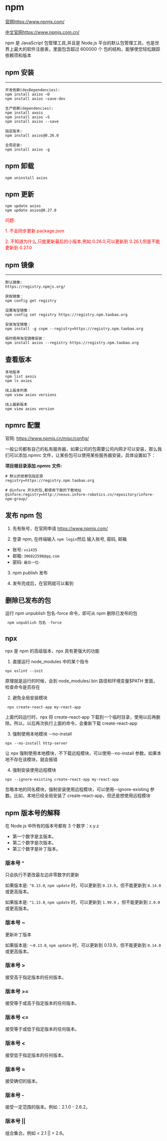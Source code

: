 # npm

[官网](https://www.npmjs.com/)<https://www.npmjs.com/>

[中文官网](https://www.npmjs.com.cn/)<https://www.npmjs.com.cn/>

npm 是 JavaScript 包管理工具,并且是 Node.js 平台的默认包管理工具，也是世界上最大的软件注册表，里面包含超过 600000 个 包的结构，能够使您轻松跟踪依赖项和版本

## npm 安装

---

```
开发依赖(devDependencies):
npm install axios –D
npm install axios –save-dev

生产依赖(dependencies):
npm install axois
npm install axios –S
npm install axios --save

指定版本:
npm install axios@0.26.0

全局安装:
npm install axios -g
```

## npm 卸载

```
npm uninstall axios
```

## npm 更新

```
npm update axios
npm update axios@0.27.0
```

<font color="red">问题:</font>

<font color="red">1. 不会同步更新 package.json</font>

<font color="red">2. 不知道为什么,只能更新最后的小版本,例如 0.26.0,可以更新到 0.26.1,但是不能更新到 0.27.0</font>

## npm 镜像

---

```
默认镜像:
https://registry.npmjs.org/

获取镜像：
npm config get registry

设置淘宝镜像：
npm config set registry https://registry.npm.taobao.org

安装淘宝镜像：
npm install -g cnpm --registry=https://registry.npm.taobao.org

临时使用淘宝镜像安装：
npm install axios --registry https://registry.npm.taobao.org
```

## 查看版本

```
本地版本
npm list axois
npm ls axios

线上版本列表
npm view axios versions

线上最新版本
npm view axios version
```

## npmrc 配置

官网: <https://www.npmjs.cn/misc/config/>

一般公司都有自己的私有服务器，如果公司的包需要公司内网才可以安装，那么我们可以添加.npmrc 文件，让某些包可以使用某些服务器安装，具体设置如下：

**项目根目录添加.npmrc 文件:**

```
# 默认的依赖包指定源
registry=https://registry.npm.taobao.org

# @infore 开头的包,都使用下面的下载地址
@infore:registry=http://nexus.infore-robotics.cn/repository/infore-npm-group/
```

## 发布 npm 包

1. 先有账号，在官网申请 <https://www.npmjs.com/>

2. 登录 npm, 在终端输入 <code>npm login</code>然后 输入账号, 密码, 邮箱

- 账号: `vs1435`
- 邮箱: `306022598@qq.com`
- 密码: `最后一位-`

3. npm publish 发布

4. 发布完成后，在官网就可以看到

## 删除已发布的包

运行 npm unpublish 包名-force 命令，即可从 npm 删除已发布的包

```javascript
 npm unpublish 包名 -force
```

## npx

npx 是 npm 的高级版本，npx 具有更强大的功能

1. 直接运行 node_modules 中的某个指令

```
npx eslint --init
```

原理就是运行的时候，会到 node_modules/.bin 路径和环境变量$PATH 里面，检查命令是否存在

2. 避免全局安装模块

```
 npx create-react-app my-react-app
```

上面代码运行时，npx 将 create-react-app 下载到一个临时目录，使用以后再删除。所以，以后再次执行上面的命令，会重新下载 create-react-app

3. 强制使用本地模块 --no-install

```
npx --no-install http-server
```

让 npx 强制使用本地模块，不下载远程模块，可以使用--no-install 参数。如果本地不存在该模块，就会报错

4. 强制安装使用远程模块

```
npx --ignore-existing create-react-app my-react-app
```

忽略本地的同名模块，强制安装使用远程模块，可以使用--ignore-existing 参数。比如，本地已经全局安装了 create-react-app，但还是想使用远程模块

## npm 版本号的解释

在 Node.js 中所有的版本号都有 3 个数字：x.y.z

- 第一个数字是主版本。
- 第二个数字是次版本。
- 第三个数字是补丁版本。

### 版本号 ^

只会执行不更改最左边非零数字的更新

如果版本是: `^0.13.0`, `npm update` 时，可以更新到 `0.13.9`，但不能更新到 `0.14.0` 或更高版本。

如果版本是: `^1.13.0`, `npm update` 时，可以更新到 `1.99.9` ，但不能更新到 `2.0.0` 或更高版本。

### 版本号 ~

更新补丁版本

如果版本是: `〜0.13.0`, `npm update` 时，可以更新到 0.13.9，但不能更新到 `0.14.0` 或更高版本。

### 版本号 >

接受高于指定版本的任何版本。

### 版本号 >=

接受等于或高于指定版本的任何版本。

### 版本号 <=

接受等于或低于指定版本的任何版本。

### 版本号 <

接受低于指定版本的任何版本。

### 版本号 =

接受确切的版本。

### 版本号 -

接受一定范围的版本。例如：2.1.0 - 2.6.2。

### 版本号 ||

组合集合。例如 < 2.1 || > 2.6。
